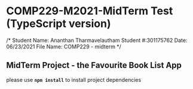 # COMP229-M2021-MidTerm Test (TypeScript version)

/* Student Name: Ananthan Tharmavelautham
Student #:301175762 
Date: 06/23/2021
File Name: COMP229 - midterm
*/
## MidTerm Project - the Favourite Book List App

please use **`npm install`** to install project dependencies
